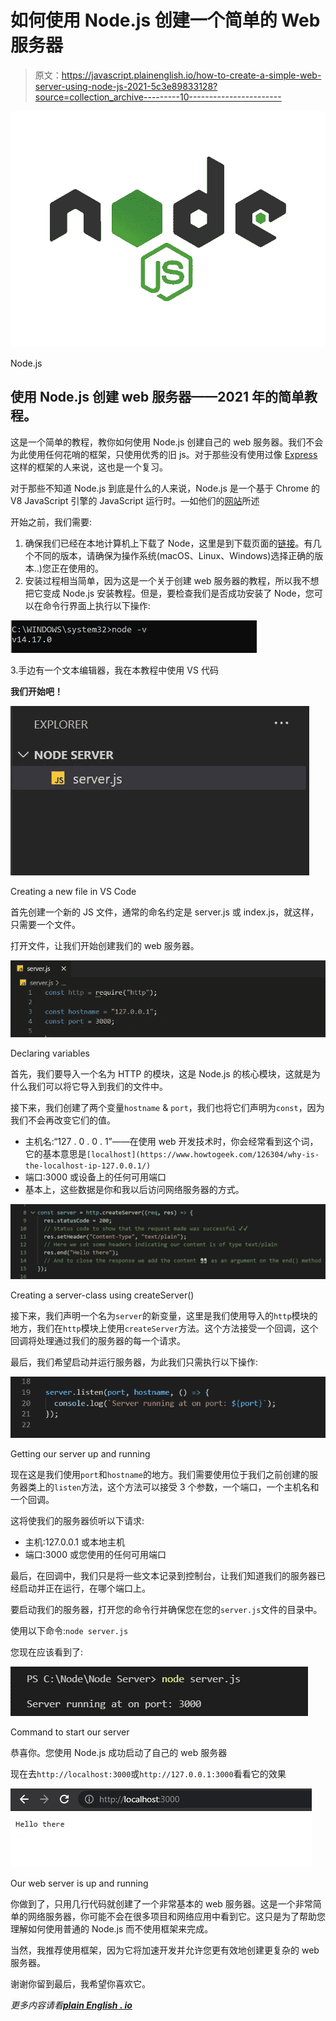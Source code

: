 # 如何使用 Node.js 创建一个简单的 Web 服务器

> 原文：<https://javascript.plainenglish.io/how-to-create-a-simple-web-server-using-node-js-2021-5c3e89833128?source=collection_archive---------10----------------------->

![](img/038d70ed81c0a2ee6314c6e0354810fb.png)

Node.js

## 使用 Node.js 创建 web 服务器——2021 年的简单教程。

这是一个简单的教程，教你如何使用 Node.js 创建自己的 web 服务器。我们不会为此使用任何花哨的框架，只使用优秀的旧 js。对于那些没有使用过像 [Express](https://expressjs.com/) 这样的框架的人来说，这也是一个复习。

对于那些不知道 Node.js 到底是什么的人来说，Node.js 是一个基于 Chrome 的 V8 JavaScript 引擎的 JavaScript 运行时。—如他们的[网站](https://nodejs.org/en/)所述

开始之前，我们需要:

1.  确保我们已经在本地计算机上下载了 Node，这里是到下载页面的[链接](https://nodejs.org/en/download/)。有几个不同的版本，请确保为操作系统(macOS、Linux、Windows)选择正确的版本..)您正在使用的。
2.  安装过程相当简单，因为这是一个关于创建 web 服务器的教程，所以我不想把它变成 Node.js 安装教程。但是，要检查我们是否成功安装了 Node，您可以在命令行界面上执行以下操作:

![](img/a2f502c0b53b0e3345316b4a4fe34b81.png)

3.手边有一个文本编辑器，我在本教程中使用 VS 代码

**我们开始吧！**

![](img/a6ba067b2e1c21f51326f90b8423dc25.png)

Creating a new file in VS Code

首先创建一个新的 JS 文件，通常的命名约定是 server.js 或 index.js，就这样，只需要一个文件。

打开文件，让我们开始创建我们的 web 服务器。

![](img/ca505be10243693575551c32d4123fc1.png)

Declaring variables

首先，我们要导入一个名为 HTTP 的模块，这是 Node.js 的核心模块，这就是为什么我们可以将它导入到我们的文件中。

接下来，我们创建了两个变量`hostname` & `port`，我们也将它们声明为`const`，因为我们不会再改变它们的值。

*   主机名:“127 . 0 . 0 . 1”——在使用 web 开发技术时，你会经常看到这个词，它的基本意思是`[localhost](https://www.howtogeek.com/126304/why-is-the-localhost-ip-127.0.0.1/)`
*   端口:3000 或设备上的任何可用端口
*   基本上，这些数据是你和我以后访问网络服务器的方式。

![](img/94647988057076790c2c6ff83904729c.png)

Creating a server-class using createServer()

接下来，我们声明一个名为`server`的新变量，这里是我们使用导入的`http`模块的地方，我们在`http`模块上使用`createServer`方法。这个方法接受一个回调，这个回调将处理通过我们的服务器的每一个请求。

最后，我们希望启动并运行服务器，为此我们只需执行以下操作:

![](img/8aefbdf9b8bb7e7a761602794b6f8366.png)

Getting our server up and running

现在这是我们使用`port`和`hostname`的地方。我们需要使用位于我们之前创建的服务器类上的`listen`方法，这个方法可以接受 3 个参数，一个端口，一个主机名和一个回调。

这将使我们的服务器侦听以下请求:

*   主机:127.0.0.1 或本地主机
*   端口:3000 或您使用的任何可用端口

最后，在回调中，我们只是将一些文本记录到控制台，让我们知道我们的服务器已经启动并正在运行，在哪个端口上。

要启动我们的服务器，打开您的命令行并确保您在您的`server.js`文件的目录中。

使用以下命令:`node server.js`

您现在应该看到了:

![](img/02da27ba90aa3e4bd04aebe36600bee6.png)

Command to start our server

恭喜你。您使用 Node.js 成功启动了自己的 web 服务器

现在去`http://localhost:3000`或`http://127.0.0.1:3000`看看它的效果

![](img/048f8bb4a363f6d620518c7bb483f487.png)

Our web server is up and running

你做到了，只用几行代码就创建了一个非常基本的 web 服务器。这是一个非常简单的网络服务器，你可能不会在很多项目和网络应用中看到它。这只是为了帮助您理解如何使用普通的 Node.js 而不使用框架来完成。

当然，我推荐使用框架，因为它将加速开发并允许您更有效地创建更复杂的 web 服务器。

谢谢你留到最后，我希望你喜欢它。

*更多内容请看*[***plain English . io***](http://plainenglish.io/)
